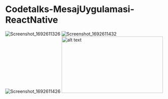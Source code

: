 # Codetalks-MesajUygulamasi-ReactNative

![Screenshot_1692611326](https://github.com/Harhat18/Codetalks-MesajUygulamasi-ReactNative/assets/111196660/0da74b26-5673-45d3-b010-259799fbf75f)
![Screenshot_1692611432](https://github.com/Harhat18/Codetalks-MesajUygulamasi-ReactNative/assets/111196660/6a37d507-1a8e-4c97-8ef9-3757d8b9d74b)
![Screenshot_1692611426](https://github.com/Harhat18/Codetalks-MesajUygulamasi-ReactNative/assets/111196660/ba1b2621-f214-4672-9c87-f08aca921d80)
<img src="[http://url/to/img.png](https://github.com/Harhat18/Codetalks-MesajUygulamasi-ReactNative/assets/111196660/0da74b26-5673-45d3-b010-259799fbf75f)https://github.com/Harhat18/Codetalks-MesajUygulamasi-ReactNative/assets/111196660/0da74b26-5673-45d3-b010-259799fbf75f" alt="alt text" width="320" height="180">

